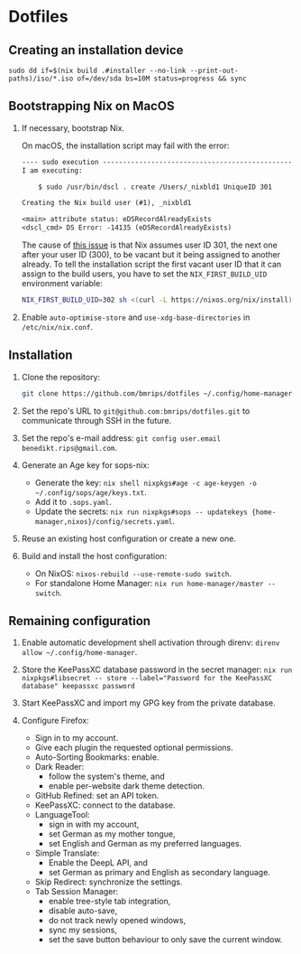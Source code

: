 # Dotfiles

## Creating an installation device

```text
sudo dd if=$(nix build .#installer --no-link --print-out-paths)/iso/*.iso of=/dev/sda bs=10M status=progress && sync
```

## Bootstrapping Nix on MacOS

1. If necessary, bootstrap Nix.

   On macOS, the installation script may fail with the error:

   ```txt
   ---- sudo execution ------------------------------------------------------------
   I am executing:

       $ sudo /usr/bin/dscl . create /Users/_nixbld1 UniqueID 301

   Creating the Nix build user (#1), _nixbld1

   <main> attribute status: eDSRecordAlreadyExists
   <dscl_cmd> DS Error: -14135 (eDSRecordAlreadyExists)
   ```

   The cause of [this issue](https://github.com/NixOS/nix/issues/6153#issuecomment-1068508475) is that Nix assumes user ID 301, the next one after your user ID (300), to be vacant but it being assigned to another already. To tell the installation script the first vacant user ID that it can assign to the build users, you have to set the `NIX_FIRST_BUILD_UID` environment variable:

   ```bash
   NIX_FIRST_BUILD_UID=302 sh <(curl -L https://nixos.org/nix/install)
   ```

1. Enable `auto-optimise-store` and `use-xdg-base-directories` in `/etc/nix/nix.conf`.

## Installation

1. Clone the repository:

   ```bash
   git clone https://github.com/bmrips/dotfiles ~/.config/home-manager
   ```

1. Set the repo's URL to `git@github.com:bmrips/dotfiles.git` to communicate through SSH in the future.

1. Set the repo's e-mail address: `git config user.email benedikt.rips@gmail.com`.

1. Generate an Age key for sops-nix:

   - Generate the key: `nix shell nixpkgs#age -c age-keygen -o ~/.config/sops/age/keys.txt`.
   - Add it to `.sops.yaml`.
   - Update the secrets: `nix run nixpkgs#sops -- updatekeys {home-manager,nixos}/config/secrets.yaml`.

1. Reuse an existing host configuration or create a new one.

1. Build and install the host configuration:

   - On NixOS: `nixos-rebuild --use-remote-sudo switch`.
   - For standalone Home Manager: `nix run home-manager/master -- switch`.

## Remaining configuration

1. Enable automatic development shell activation through direnv: `direnv allow ~/.config/home-manager`.

1. Store the KeePassXC database password in the secret manager: `nix run nixpkgs#libsecret -- store --label="Password for the KeePassXC database" keepassxc password`

1. Start KeePassXC and import my GPG key from the private database.

1. Configure Firefox:

   - Sign in to my account.
   - Give each plugin the requested optional permissions.
   - Auto-Sorting Bookmarks: enable.
   - Dark Reader:
     - follow the system's theme, and
     - enable per-website dark theme detection.
   - GitHub Refined: set an API token.
   - KeePassXC: connect to the database.
   - LanguageTool:
     - sign in with my account,
     - set German as my mother tongue,
     - set English and German as my preferred languages.
   - Simple Translate:
     - Enable the DeepL API, and
     - set German as primary and English as secondary language.
   - Skip Redirect: synchronize the settings.
   - Tab Session Manager:
     - enable tree-style tab integration,
     - disable auto-save,
     - do not track newly opened windows,
     - sync my sessions,
     - set the save button behaviour to only save the current window.
